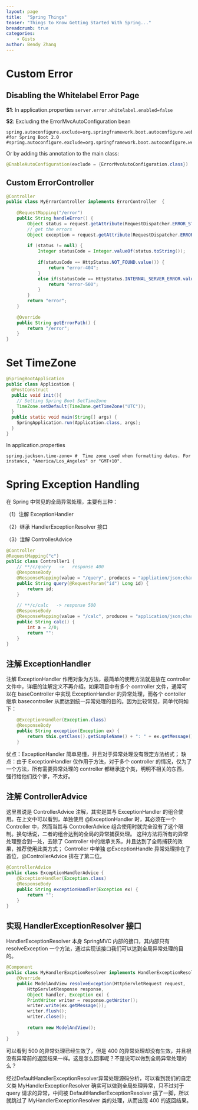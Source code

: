 ```yaml
---
layout: page
title:  "Spring Things"
teaser: "Things to Know Getting Started With Spring..."
breadcrumb: true
categories:
    - Gists
author: Bendy Zhang
---
```


# Custom Error

## Disabling the Whitelabel Error Page

  **S1**: In application.properties `server.error.whitelabel.enabled=false`
  
  **S2**: Excluding the ErrorMvcAutoConfiguration bean
  
  ```ymal
  spring.autoconfigure.exclude=org.springframework.boot.autoconfigure.web.ErrorMvcAutoConfiguration
  #for Spring Boot 2.0
  #spring.autoconfigure.exclude=org.springframework.boot.autoconfigure.web.servlet.error.ErrorMvcAutoConfiguration
  ```
  
  Or by adding this annotation to the main class:
  
  ```java
  @EnableAutoConfiguration(exclude = {ErrorMvcAutoConfiguration.class})
  ```
  
  
## Custom ErrorController

```java
@Controller
public class MyErrorController implements ErrorController  {
 
    @RequestMapping("/error")
    public String handleError() {
        Object status = request.getAttribute(RequestDispatcher.ERROR_STATUS_CODE);
        // get the errors
        Object exception = request.getAttribute(RequestDispatcher.ERROR_EXCEPTION);
        
        if (status != null) {
            Integer statusCode = Integer.valueOf(status.toString());
     
            if(statusCode == HttpStatus.NOT_FOUND.value()) {
                return "error-404";
            }
            else if(statusCode == HttpStatus.INTERNAL_SERVER_ERROR.value()) {
                return "error-500";
            }
        }
        return "error";
    }
 
    @Override
    public String getErrorPath() {
        return "/error";
    }
}
```

# Set TimeZone

```java
@SpringBootApplication
public class Application {
  @PostConstruct
  public void init(){
    // Setting Spring Boot SetTimeZone
    TimeZone.setDefault(TimeZone.getTimeZone("UTC"));
  }
  public static void main(String[] args) {
    SpringApplication.run(Application.class, args);
  }
}
```

In application.properties
```
spring.jackson.time-zone= #  Time zone used when formatting dates. For instance, "America/Los_Angeles" or "GMT+10".
```

# Spring Exception Handling

在 Spring 中常见的全局异常处理，主要有三种：

（1）注解 ExceptionHandler

（2）继承 HandlerExceptionResolver 接口

（3）注解 ControllerAdvice

```java
@Controller
@RequestMapping("c")
public class Controller1 {
    // **/c/query   ->   response 400
    @ResponseBody
    @ResponseMapping(value = "/query", produces = "appliation/json;charset=UTF-8")
    public String query(@RequestParam("id") Long id) {
        return id;
    }
    
    // **/c/calc   -> response 500
    @ResponseBody
    @ResponseMapping(value = "/calc", produces = "application/json;charset=UTF-8")
    public String calc() {
        int a = 2/0;
        return "":
    }
}
```

## 注解 ExceptionHandler

注解 ExceptionHandler 作用对象为方法，最简单的使用方法就是放在 controller 文件中，详细的注解定义不再介绍。如果项目中有多个 controller 文件，通常可以在 baseController 中实现 ExceptionHandler 的异常处理，而各个 contoller 继承 basecontroller 从而达到统一异常处理的目的。因为比较常见，简单代码如下：



```java
    @ExceptionHandler(Exception.class)
    @ResponseBody
    public String exception(Exception ex) {
        return this.getClass().getSimpleName() + ": " + ex.getMessage();
    }
```

优点：ExceptionHandler 简单易懂，并且对于异常处理没有限定方法格式；
缺点：由于 ExceptionHandler 仅作用于方法，对于多个 controller 的情况，仅为了一个方法，所有需要异常处理的 controller 都继承这个类，明明不相关的东西，强行给他们找个爹，不太好。

## 注解 ControllerAdvice

这里虽说是 ControllerAdvice 注解，其实是其与 ExceptionHandler 的组合使用。在上文中可以看到，单独使用 @ExceptionHandler 时，其必须在一个 Controller 中，然而当其与 ControllerAdvice 组合使用时就完全没有了这个限制。换句话说，二者的组合达到的全局的异常捕获处理。
这种方法将所有的异常处理整合到一处，去除了 Controller 中的继承关系，并且达到了全局捕获的效果，推荐使用此类方式；
Controller 中单独 @ExceptionHandle 异常处理排在了首位，@ControllerAdvice 排在了第二位。

```java
@ControllerAdvice
public class ExceptionHandlerAdvice {
    @ExceptionHandler(Exception.class)
    @ResponseBody
    public String exceptionHandler(Exception ex) {
        return "";
    }
}
```

## 实现 HandlerExceptionResolver 接口

HandlerExceptionResolver 本身 SpringMVC 内部的接口，其内部只有 resolveException 一个方法，通过实现该接口我们可以达到全局异常处理的目的。
```java
@Component
public class MyHandlerExcptionResolver implements HandlerExceptionResolver {
    @Override
    public ModelAndView resolveException(HttpServletRequest request,
        HttpServletResponse response,
        Object handler, Exception ex) {
        PrintWriter writer = response.getWriter();
        writer.write(ex.getMessage());
        writer.flush();
        writer.close();
        
        return new ModelAndView();
    }
}
```
可以看到 500 的异常处理已经生效了，但是 400 的异常处理却没有生效，并且根没有异常前的返回结果一样。这是怎么回事呢？不是说可以做到全局异常处理的么？

经过DefaultHandlerExceptionResolver异常处理源码分析，可以看到我们的自定义类 MyHandlerExceptionResolver 确实可以做到全局处理异常，只不过对于 query 请求的异常，中间被 DefaultHandlerExceptionResolver 插了一脚，所以就跳过了 MyHandlerExceptionResolver 类的处理，从而出现 400 的返回结果。

